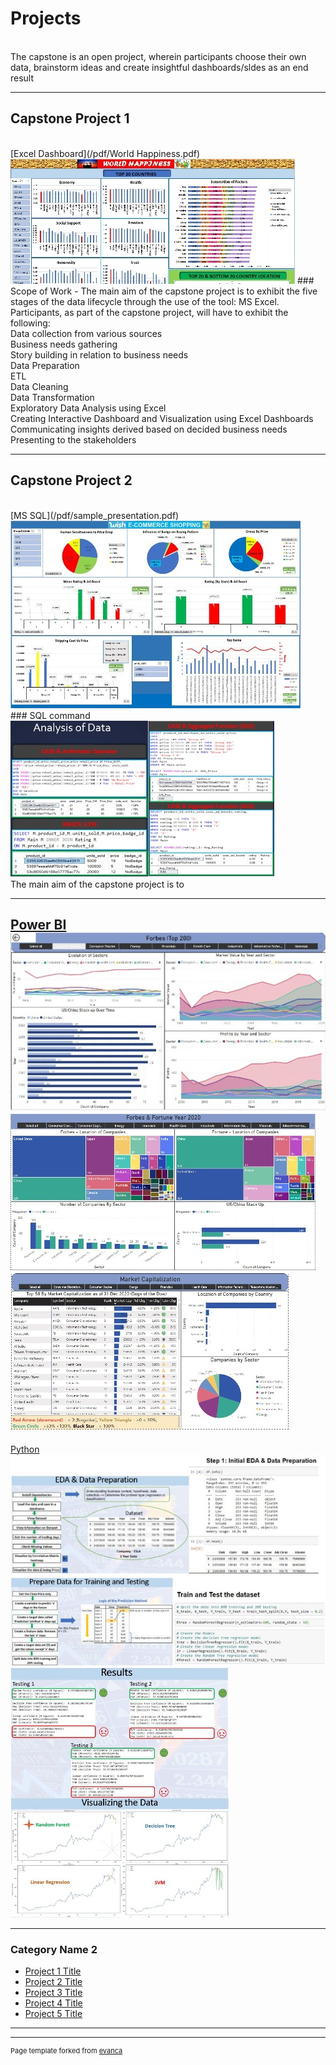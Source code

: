 # Projects
<br>
The capstone is an open project, wherein participants choose their own data, brainstorm ideas and create insightful dashboards/sldes as an end result

---
## Capstone Project 1
<br>
[Excel Dashboard](/pdf/World Happiness.pdf)
<img src="images/Capstone1_worldhappy.jpg?raw=true"/>
### Scope of Work -
The main aim of the capstone project is to exhibit the five stages of the data lifecycle through the use of the tool: MS Excel. Participants, as part of the capstone project, will have to exhibit the following:
<br>
Data collection from various sources
<br>
Business needs gathering
<br>
Story building in relation to business needs
<br>
Data Preparation
<br>
ETL
<br>
Data Cleaning
<br>
Data Transformation
<br>
Exploratory Data Analysis using Excel
<br>
Creating Interactive Dashboard and Visualization using Excel Dashboards
<br>
Communicating insights derived based on decided business needs
<br>
Presenting to the stakeholders

---
## Capstone Project 2
<br>
[MS SQL](/pdf/sample_presentation.pdf)
<img src="images/Capstone2 - Wish.jpg?raw=true"/>
<br>
### SQL command
<img src="images/Capstone2 - SQL_1.jpg?raw=true"/>
<br>
The main aim of the capstone project is to







---
[Power BI](http://example.com/)
<img src="images/Capstone3_PowerBI_Forbes.jpg?raw=true"/>
<br>
<img src="images/Capstone3_PowerBI_Forbes_Fortune.jpg?raw=true"/>
<br>
<img src="images/Capstone3_PowerBI_Market_Cap.jpg?raw=true"/>
<br>
---

[Python](http://example.com/)
<br>
<img src="images/Capstone4_Python_EDA.jpg?raw=true"/>
<br>
<img src="images/Capstone4_Python_Train.jpg?raw=true"/>
<br>
<img src="images/Capstone4_Visualization.jpg?raw=true"/>
<br>


----

### Category Name 2

- [Project 1 Title](http://example.com/)
- [Project 2 Title](http://example.com/)
- [Project 3 Title](http://example.com/)
- [Project 4 Title](http://example.com/)
- [Project 5 Title](http://example.com/)

---




---
<p style="font-size:11px">Page template forked from <a href="https://github.com/evanca/quick-portfolio">evanca</a></p>
<!-- Remove above link if you don't want to attibute -->
